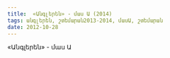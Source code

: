 ```yaml
---
title:  «Անգլերեն» - մաս Ա (2014) 
tags: անգլերեն, շտեմարան2013-2014, մասԱ, շտեմարան
date: 2012-10-28
---
```



«Անգլերեն» - մաս Ա